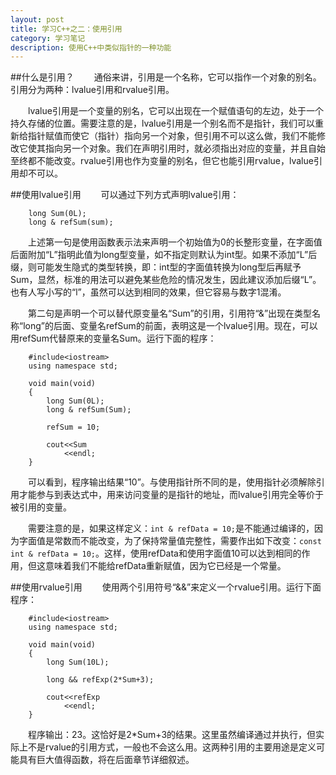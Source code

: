 ```yaml
---
layout: post
title: 学习C++之二：使用引用
category: 学习笔记
description: 使用C++中类似指针的一种功能
---
```

##什么是引用？
　　通俗来讲，引用是一个名称，它可以指作一个对象的别名。引用分为两种：lvalue引用和rvalue引用。

　　lvalue引用是一个变量的别名，它可以出现在一个赋值语句的左边，处于一个持久存储的位置。需要注意的是，lvalue引用是一个别名而不是指针，我们可以重新给指针赋值而使它（指针）指向另一个对象，但引用不可以这么做，我们不能修改它使其指向另一个对象。我们在声明引用时，就必须指出对应的变量，并且自始至终都不能改变。rvalue引用也作为变量的别名，但它也能引用rvalue，lvalue引用却不可以。

##使用lvalue引用
　　可以通过下列方式声明lvalue引用：

		long Sum(0L);
		long & refSum(sum);

　　上述第一句是使用函数表示法来声明一个初始值为0的长整形变量，在字面值后面附加“L”指明此值为long型变量，如不指定则默认为int型。如果不添加“L”后缀，则可能发生隐式的类型转换，即：int型的字面值转换为long型后再赋予Sum，显然，标准的用法可以避免某些危险的情况发生，因此建议添加后缀“L”。也有人写小写的“l”，虽然可以达到相同的效果，但它容易与数字1混淆。

　　第二句是声明一个可以替代原变量名“Sum”的引用，引用符“&”出现在类型名称“long”的后面、变量名refSum的前面，表明这是一个lvalue引用。现在，可以用refSum代替原来的变量名Sum。运行下面的程序：


		#include<iostream>
		using namespace std;

		void main(void)
		{
			long Sum(0L);
			long & refSum(Sum);

			refSum = 10;

			cout<<Sum
				<<endl;
		}

　　可以看到，程序输出结果“10”。与使用指针所不同的是，使用指针必须解除引用才能参与到表达式中，用来访问变量的是指针的地址，而lvalue引用完全等价于被引用的变量。

　　需要注意的是，如果这样定义：```int & refData = 10;```是不能通过编译的，因为字面值是常数而不能改变，为了保持常量值完整性，需要作出如下改变：```const int & refData = 10;```。这样，使用refData和使用字面值10可以达到相同的作用，但这意味着我们不能给refData重新赋值，因为它已经是一个常量。

##使用rvalue引用
　　使用两个引用符号“&&”来定义一个rvalue引用。运行下面程序：

		#include<iostream>
		using namespace std;

		void main(void)
		{
			long Sum(10L);

			long && refExp(2*Sum+3);			

			cout<<refExp
				<<endl;
		}
		
　　程序输出：23。这恰好是2*Sum+3的结果。这里虽然编译通过并执行，但实际上不是rvalue的引用方式，一般也不会这么用。这两种引用的主要用途是定义可能具有巨大值得函数，将在后面章节详细叙述。

